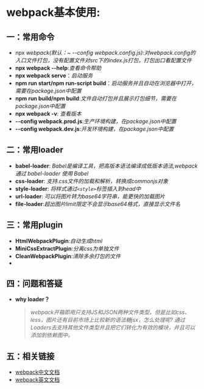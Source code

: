 # webpack基本使用:

## 一：常用命令
 *  npx _webpack(默认：~ --config webpack.config.js):对webpack.config的入口文件打包，没有配置文件对src下的index.js打包，打包出口看配置文件_
 *  **npx webpack --help**:_查看命令帮助_
 *  **npx webpack serve**：_启动服务_
 *  **npm run start/npm run-script build**：_启动服务并且自动在浏览器中打开，需要在package.json中配置_
 *  **npm run build/npm build**:_文件自动打包并且展示打包细节，需要在package.json中配置_
 *  **npx webpack -v**: _查看版本_
 *  **--config webpack.prod.js**:_生产环境构建，在package.json中配置_
 *  **--config webpack.dev.js**:_开发环境构建，在package.json中配置_

## 二：常用loader
 * **babel-loader**: _Babel是编译工具，把高版本语法编译成低版本语法,webpack 通过 babel-loader 使用 Babel_
 * **css-loader**: _支持.css文件的加载和解析，转换成commonjs对象_
 * **style-loader**: _将样式通过`<style>`标签插入到head中_
 * **url-loader**: _可以将图片转为base64字符串，能更快的加载图片_
 * **file-loader**:_超出图片limit限定不会显示base64格式，直接显示文件名_
## 三：常用plugin
 * **HtmlWebpackPlugin**:_自动生成html_
 * **MiniCssExtractPlugin**:_分离css为单独文件_
 * **CleanWebpackPlugin**:_清除多余打包的文件_
 * 
## 四：问题和答疑
 *  **why loader？** 
    > _webpack开箱即用只支持JS和JSON两种文件类型，但是比如css、less，图片还有目前市场上比较新的语法糖jsx，怎么处理呢?  通过Loaders去支持其他文件类型并且把它们转化为有效的模块，并且可以添加到依赖图中。_

## 五：相关链接
 * [webpack中文文档](https://webpack.docschina.org/)
 * [webpack英文文档](https://v4.webpack.js.org/)